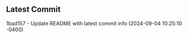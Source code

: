 
## Latest Commit
1bad157 - Update README with latest commit info (2024-09-04 10:25:10 -0400) <Yunxi-Zhou>
